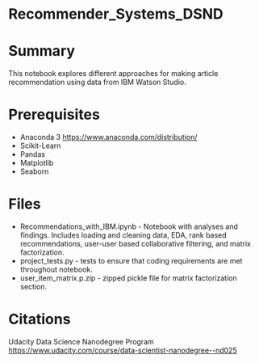 # Recommender_Systems_DSND

# Summary
This notebook explores different approaches for making article recommendation using data from IBM Watson Studio.   

# Prerequisites
- Anaconda 3 https://www.anaconda.com/distribution/
- Scikit-Learn
- Pandas
- Matplotlib
- Seaborn

# Files
- Recommendations_with_IBM.ipynb - Notebook with analyses and findings. Includes loading and cleaning data, EDA, rank based recommendations, user-user based collaborative filtering, and matrix factorization.
- project_tests.py - tests to ensure that coding requirements are met throughout notebook. 
- user_item_matrix.p.zip - zipped pickle file for matrix factorization section. 


# Citations 
Udacity Data Science Nanodegree Program https://www.udacity.com/course/data-scientist-nanodegree--nd025


